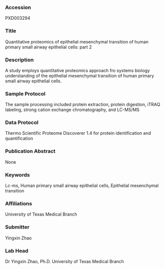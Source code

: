 ### Accession
PXD003294

### Title
Quantitative proteomics of epithelial mesenchymal transition of human primary small airway epithelial cells: part 2

### Description
A study employs quantitative proteomics approach fro systems biology understanding of the epithelial mesenchymal transition of human primary small airway epithelial cells.

### Sample Protocol
The sample processing included protein extraction, protein digestion, iTRAQ labeling, strong cation exchange chromatography, and LC-MS/MS

### Data Protocol
Thermo Scientific Proteome Discoverer 1.4 for protein identification and quantification

### Publication Abstract
None

### Keywords
Lc-ms, Human primary small airway epithelial cells, Epithelial mesenchymal transition

### Affiliations
University of Texas Medical Branch

### Submitter
Yingxin Zhao

### Lab Head
Dr Yingxin Zhao, Ph.D.
University of Texas Medical Branch


